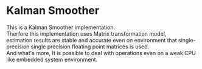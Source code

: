 # Kalman Smoother

This is a Kalman Smoother implementation.  
Therfore this implementation uses Matrix transformation model,  
estimation results are stable and accurate even on environment that single-precision single precision floating point matrices is used.  
And what's more, 
It is possible to deal with operations even on a weak CPU like embedded system environment.  
